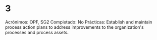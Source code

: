 # 3

Acrónimos: OPF, SG2
Completado: No
Prácticas: Establish and maintain process action plans to address improvements to the organization's processes and process assets.